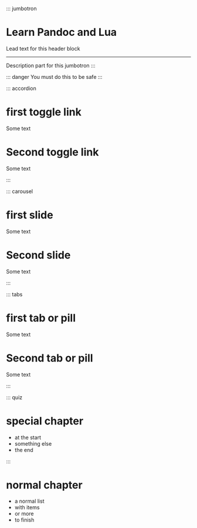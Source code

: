 
::: jumbotron
# Learn Pandoc and Lua
Lead text for this header block

---

Description part for this jumbotron
:::




::: danger
You must do this to be safe
:::





::: accordion

# first toggle link
Some text

# Second toggle link
Some text

:::




::: carousel

# first slide
Some text

# Second slide
Some text

:::





::: tabs

# first tab or pill
Some text

# Second tab or pill
Some text

:::



::: quiz

# special chapter
* at the start
* something else
* the end

:::





# normal chapter
* a normal list
* with items
* or more
* to finish